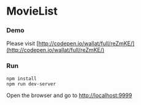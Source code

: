 # MovieList

### Demo

Please visit [http://codepen.io/wallat/full/reZmKE/](http://codepen.io/wallat/full/reZmKE/)

### Run

```
npm install
npm run dev-server
```

Open the browser and go to [http://localhost:9999](http://localhost:9999)
